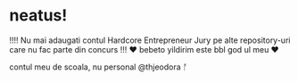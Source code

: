 <h1> neatus! </h1>
!!!! Nu mai adaugati contul Hardcore Entrepreneur Jury pe alte repository-uri care nu fac parte din concurs !!!
	♥ bebeto yildirim este bbl god ul meu	♥

contul meu de scoala, nu personal @thjeodora ᚩ

<!---
cont facut in 2022 in timpul conflictului !ierbinte! dintre rusia si ucraina
--->
